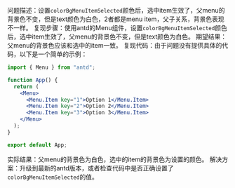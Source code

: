 问题描述：设置`colorBgMenuItemSelected`颜色后，选中item生效了，父menu的背景色不变，但是text颜色为白色，2者都是menu item，父子关系，背景色表现不一样。
复现步骤：使用antd的Menu组件，设置`colorBgMenuItemSelected`颜色后，选中item生效了，父menu的背景色不变，但是text颜色为白色。
期望结果：父menu的背景色应该和选中的item一致。
复现代码：由于问题没有提供具体的代码，以下是一个简单的示例：

```jsx
import { Menu } from "antd";

function App() {
  return (
    <Menu>
      <Menu.Item key="1">Option 1</Menu.Item>
      <Menu.Item key="2">Option 2</Menu.Item>
      <Menu.Item key="3">Option 3</Menu.Item>
    </Menu>
  );
}

export default App;
```

实际结果：父menu的背景色为白色，选中的item的背景色为设置的颜色。
解决方案：升级到最新的antd版本，或者检查代码中是否正确设置了`colorBgMenuItemSelected`的值。
